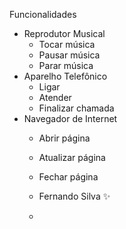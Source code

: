 Funcionalidades

- Reprodutor Musical
  - Tocar música
  - Pausar música
  - Parar música
- Aparelho Telefônico
  - Ligar
  - Atender
  - Finalizar chamada
- Navegador de Internet
  - Abrir página
  - Atualizar página
  - Fechar página
 
  - Fernando Silva ✨
  - 
